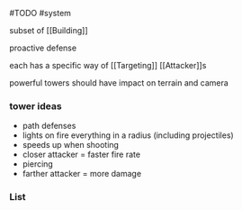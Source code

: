 #TODO 
#system 

subset of [[Building]]

proactive defense

each has a specific way of [[Targeting]] [[Attacker]]s

powerful towers should have impact on terrain and camera

### tower ideas
- path defenses
- lights on fire everything in a radius (including projectiles)
- speeds up when shooting
- closer attacker = faster fire rate
- piercing
- farther attacker = more damage

### List